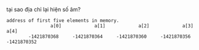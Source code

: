 tại sao địa chỉ lại hiện số âm? 
```
address of first five elements in memory.
                a[0]            a[1]            a[2]            a[3]            a[4]
        -1421870368     -1421870364     -1421870360     -1421870356     -1421870352
```